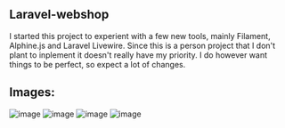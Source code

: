 ## Laravel-webshop

I started this project to experient with a few new tools, mainly Filament, Alphine.js and Laravel Livewire. Since this is a person project that I don't plant to inplement it doesn't really have my priority. I do however want things to be perfect, so expect a lot of changes.

## Images:

![image](https://user-images.githubusercontent.com/28593493/196065108-ecba6df7-0ed9-4ff2-a3f6-3714f306c7dc.png)
![image](https://user-images.githubusercontent.com/28593493/196065125-a5d24dac-6c34-43db-8373-59cfdd55ad31.png)
![image](https://user-images.githubusercontent.com/28593493/196065062-9effc545-f663-41db-83a8-7f463e86f6ff.png)
![image](https://user-images.githubusercontent.com/28593493/196065045-058601f9-77f2-4235-90c4-0e9ad8ff1585.png)


